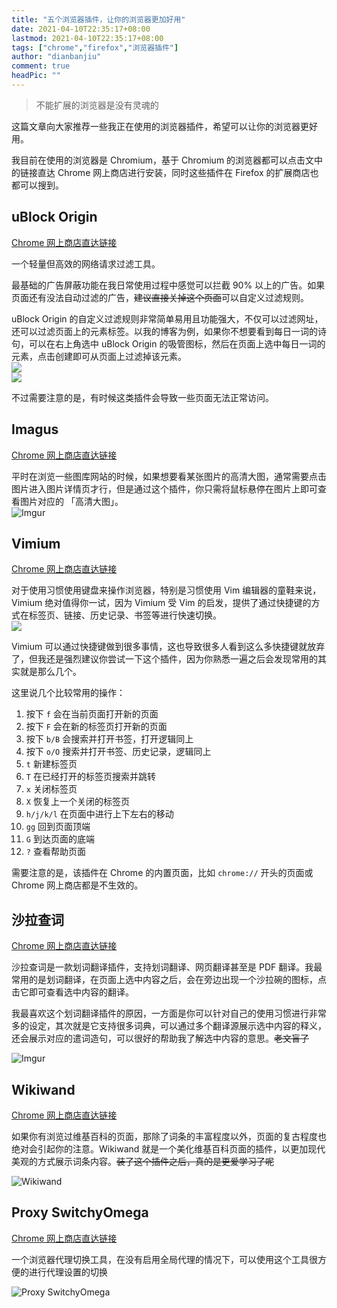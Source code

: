 ```yaml
---
title: "五个浏览器插件，让你的浏览器更加好用"
date: 2021-04-10T22:35:17+08:00
lastmod: 2021-04-10T22:35:17+08:00
tags: ["chrome","firefox","浏览器插件"]
author: "dianbanjiu"
comment: true
headPic: ""
---
```


> 不能扩展的浏览器是没有灵魂的  

这篇文章向大家推荐一些我正在使用的浏览器插件，希望可以让你的浏览器更好用。  

我目前在使用的浏览器是 Chromium，基于 Chromium 的浏览器都可以点击文中的链接直达 Chrome 网上商店进行安装，同时这些插件在 Firefox 的扩展商店也都可以搜到。

## uBlock Origin
[Chrome 网上商店直达链接](https://chrome.google.com/webstore/detail/ublock-origin/cjpalhdlnbpafiamejdnhcphjbkeiagm)  

一个轻量但高效的网络请求过滤工具。

最基础的广告屏蔽功能在我日常使用过程中感觉可以拦截 90% 以上的广告。如果页面还有没法自动过滤的广告，~~建议直接关掉这个页面~~可以自定义过滤规则。

uBlock Origin 的自定义过滤规则非常简单易用且功能强大，不仅可以过滤网址，还可以过滤页面上的元素标签。以我的博客为例，如果你不想要看到每日一词的诗句，可以在右上角选中 uBlock Origin 的吸管图标，然后在页面上选中每日一词的元素，点击创建即可从页面上过滤掉该元素。  
![](https://imgur.com/fzVE5Yp.png)    
![](https://imgur.com/yP4bdDa.png)  

不过需要注意的是，有时候这类插件会导致一些页面无法正常访问。
## Imagus
[Chrome 网上商店直达链接](https://chrome.google.com/webstore/detail/imagus/immpkjjlgappgfkkfieppnmlhakdmaab)  

平时在浏览一些图库网站的时候，如果想要看某张图片的高清大图，通常需要点击图片进入图片详情页才行，但是通过这个插件，你只需将鼠标悬停在图片上即可查看图片对应的 「高清大图」。  
![Imgur](https://imgur.com/3nPP0fy.png)  

## Vimium
[Chrome 网上商店直达链接](https://chrome.google.com/webstore/detail/vimium/dbepggeogbaibhgnhhndojpepiihcmeb)  

对于使用习惯使用键盘来操作浏览器，特别是习惯使用 Vim 编辑器的童鞋来说，Vimium 绝对值得你一试，因为 Vimium 受 Vim 的启发，提供了通过快捷键的方式在标签页、链接、历史记录、书签等进行快速切换。     
![](https://imgur.com/WvYiDb0.png)  

Vimium 可以通过快捷键做到很多事情，这也导致很多人看到这么多快捷键就放弃了，但我还是强烈建议你尝试一下这个插件，因为你熟悉一遍之后会发现常用的其实就是那么几个。

这里说几个比较常用的操作：
1. 按下 `f` 会在当前页面打开新的页面  
2. 按下 `F` 会在新的标签页打开新的页面  
3. 按下 `b/B` 会搜索并打开书签，打开逻辑同上  
4. 按下 `o/O` 搜索并打开书签、历史记录，逻辑同上  
5. `t` 新建标签页  
6. `T` 在已经打开的标签页搜索并跳转  
7. `x` 关闭标签页  
8. `X` 恢复上一个关闭的标签页  
9. `h/j/k/l` 在页面中进行上下左右的移动  
10. `gg` 回到页面顶端  
11. `G` 到达页面的底端  
12. `?` 查看帮助页面  

需要注意的是，该插件在 Chrome 的内置页面，比如 `chrome://` 开头的页面或 Chrome 网上商店都是不生效的。

## 沙拉查词
[Chrome 网上商店直达链接](https://chrome.google.com/webstore/detail/%E6%B2%99%E6%8B%89%E6%9F%A5%E8%AF%8D-%E8%81%9A%E5%90%88%E8%AF%8D%E5%85%B8%E5%88%92%E8%AF%8D%E7%BF%BB%E8%AF%91/cdonnmffkdaoajfknoeeecmchibpmkmg)  

沙拉查词是一款划词翻译插件，支持划词翻译、网页翻译甚至是 PDF 翻译。我最常用的是划词翻译，在页面上选中内容之后，会在旁边出现一个沙拉碗的图标，点击它即可查看选中内容的翻译。  

我最喜欢这个划词翻译插件的原因，一方面是你可以针对自己的使用习惯进行非常多的设定，其次就是它支持很多词典，可以通过多个翻译源展示选中内容的释义，还会展示对应的遣词造句，可以很好的帮助我了解选中内容的意思。~~老文盲了~~  

![Imgur](https://imgur.com/9DHhC3v.png)  

## Wikiwand
[Chrome 网上商店直达链接](https://chrome.google.com/webstore/detail/wikiwand-wikipedia-modern/emffkefkbkpkgpdeeooapgaicgmcbolj)  

如果你有浏览过维基百科的页面，那除了词条的丰富程度以外，页面的复古程度也绝对会引起你的注意。Wikiwand 就是一个美化维基百科页面的插件，以更加现代美观的方式展示词条内容。~~装了这个插件之后，真的是更爱学习了呢~~ 

![Wikiwand](https://imgur.com/bSk8V32.png)

## Proxy SwitchyOmega
[Chrome 网上商店直达链接](https://chrome.google.com/webstore/detail/proxy-switchyomega/padekgcemlokbadohgkifijomclgjgif)

一个浏览器代理切换工具，在没有启用全局代理的情况下，可以使用这个工具很方便的进行代理设置的切换  

![Proxy SwitchyOmega](https://i.imgur.com/DU4hvMg.png)  
